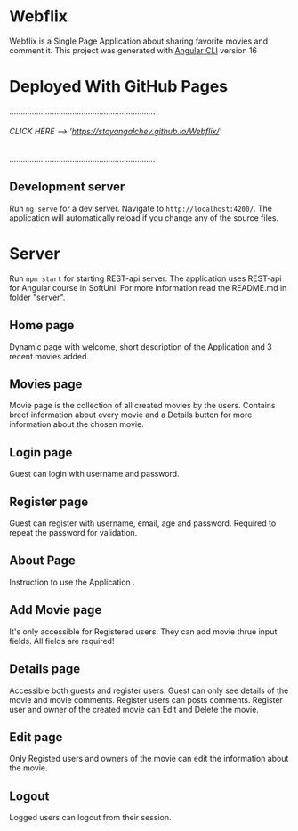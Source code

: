 # Webflix

Webflix is a Single Page Application about sharing favorite movies and comment it.
This project was generated with [Angular CLI](https://github.com/angular/angular-cli) version 16

# Deployed With GitHub Pages
.................................................................
###### CLICK HERE --> 'https://stoyangalchev.github.io/Webflix/'
.................................................................
## Development server

Run `ng serve` for a dev server. Navigate to `http://localhost:4200/`.
The application will automatically reload if you change any of the source files.

# Server

Run `npm start` for starting REST-api server.
The application uses REST-api for Angular course in SoftUni.
For more information read the README.md in folder "server".

## Home page

Dynamic page with welcome, short description of the Application and 3 recent movies added.

## Movies page

Movie page is the collection of all created movies by the users. Contains breef information
about every movie and a Details button for more information about the chosen movie.

## Login page

Guest can login with username and password.

## Register page

Guest can register with username, email, age and password. Required to repeat the password for validation.

## About Page

Instruction to use the Application .

## Add Movie page

It's only accessible for Registered users. They can add movie thrue input fields. All fields are required!

## Details page

Accessible both guests and register users. Guest can only see details of the movie and movie comments.
Register users can posts comments. Register user and owner of the created movie can Edit and Delete the movie.

## Edit page

Only Registed users and owners of the movie can edit the information about the movie.

## Logout

Logged users can logout from their session.
